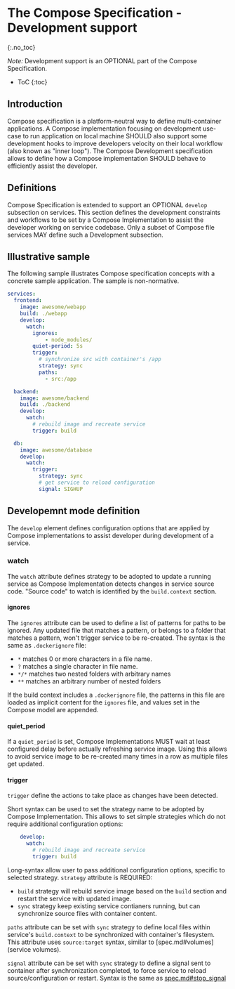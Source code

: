# The Compose Specification - Development support
{:.no_toc}

*Note:* Development support is an OPTIONAL part of the Compose Specification.

* ToC
{:toc}

## Introduction

Compose specification is a platform-neutral way to define multi-container applications. A Compose implementation
focusing on development use-case to run application on local machine SHOULD also support some development hooks to improve developers velocity on their local workflow (also known as "inner loop"). The Compose Development specification allows to define how a Compose implementation SHOULD behave to efficiently assist the developer.

## Definitions

Compose Specification is extended to support an OPTIONAL `develop` subsection on services. This section
defines the development constraints and workflows to be set by a Compose Implementation to assist the developer
working on service codebase. Only a subset of Compose file services MAY define such a Development subsection.

## Illustrative sample

The following sample illustrates Compose specification concepts with a concrete sample application. The sample is non-normative.

```yaml
services:
  frontend:
    image: awesome/webapp
    build: ./webapp
    develop:
      watch: 
        ignores:
            - node_modules/
        quiet-period: 5s
        trigger: 
          # synchronize src with container's /app
          strategy: sync
          paths: 
            - src:/app

  backend:
    image: awesome/backend
    build: ./backend
    develop:
      watch: 
        # rebuild image and recreate service
        trigger: build

  db:
    image: awesome/database
    develop:
      watch: 
        trigger:
          strategy: sync
          # get service to reload configuration
          signal: SIGHUP
```

## Developemnt mode definition

The `develop` element defines configuration options that are applied by Compose implementations to assist developer during development of a service.

### watch

The `watch` attribute defines strategy to be adopted to update a running service as Compose Implementation detects 
changes in service source code. "Source code" to watch is identified by the `build.context` section.

#### ignores

The `ignores` attribute can be used to define a list of patterns for paths to be ignored. Any updated file 
that matches a pattern, or belongs to a folder that matches a pattern, won't trigger service to be re-created. The 
syntax is the same as `.dockerignore` file: 

- `*` matches 0 or more characters in a file name. 
- `?` matches a single character in file name. 
- `*/*` matches two nested folders with arbitrary names
- `**` matches an arbitrary number of nested folders

If the build context includes a `.dockerignore` file, the patterns in this file are loaded as implicit content
for the `ignores` file, and values set in the Compose model are appended.

#### quiet_period

If a `quiet_period` is set, Compose Implementations MUST wait at least configured delay before actually refreshing
service image. Using this allows to avoid service image to be re-created many times in a row as multiple files get
updated.

#### trigger

`trigger` define the actions to take place as changes have been detected.

Short syntax can be used to set the strategy name to be adopted by Compose Implementation. This allows to set simple
strategies which do not require additional configuration options:

```yaml
    develop:
      watch: 
        # rebuild image and recreate service
        trigger: build
```        

Long-syntax allow user to pass additional configuration options, specific to selected strategy. `strategy` attribute
is REQUIRED:

- `build` strategy will rebuild service image based on the `build` section and restart the service with updated image.
- `sync` strategy keep existing service contianers running, but can synchronize source files with container content. 

`paths` attribute can be set with `sync` strategy to define local files within service's `build.context` to be synchronized  with
container's filesystem. This attribute uses `source:target` syntax, similar to [spec.md#volumes](service volumes).

`signal` attribute can be set with `sync` strategy to define a signal sent to container after synchronization completed, to force service to
reload source/configuration or restart. Syntax is the same as [spec.md#stop_signal](stop_signal)
